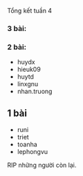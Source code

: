 Tổng kết tuần 4

### 3 bài:

### 2 bài:
- huydx
- hieuk09
- huytd
- linxgnu
- nhan.truong

## 1 bài
- runi
- triet
- toanha
- lephongvu


RIP những người còn lại.


